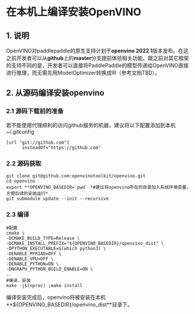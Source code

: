 # 在本机上编译安装OpenVINO

## 1. 说明
OpenVINO对paddlepaddle的原生支持计划于**openvino 2022.1**版本发布。在这之前开发者可以从**github**上的**master**分支提前体验相关功能。跟之前对其它框架的支持不同的是，开发者可以直接将PaddlePaddle的模型传递给OpenVINO直接进行推理，而无需先用ModelOptimizer转换成IR（参考文档TBD）。

## 2. 从源码编译安装openvino

### 2.1 源码下载前的准备

若不能使用代理顺利的访问github服务的机器，建议将以下配置添加到本机~/.gitconfig

    [url "git://github.com"]
	      insteadOf="https://github.com"

### 2.2 源码获取

    git clone git@github.com:openvinotoolkit/openvino.git
    cd openvino
    export **OPENVINO_BASEDIR=`pwd` *#建议将openvino所在的目录加入系统环境变量，方便后续的安装运行*
    git submodule update --init --recursive
### 2.3 编译
    #配置
    cmake \
    -DCMAKE_BUILD_TYPE=Release \
    -DCMAKE_INSTALL_PREFIX="${OPENVINO_BASEDIR}/openvino_dist" \
    -DPYTHON_EXECUTABLE=$(which python3) \
    -DENABLE_MYRIAD=OFF \
    -DENABLE_VPU=OFF \
    -DENABLE_PYTHON=ON \
    -DNGRAPH_PYTHON_BUILD_ENABLE=ON \
    ..
    #编译，安装
    make -j$(nproc) ;make install
编译安装完成后，openvino将被安装在本机**${OPENVINO_BASEDIR}/openvino_dist**目录下。

